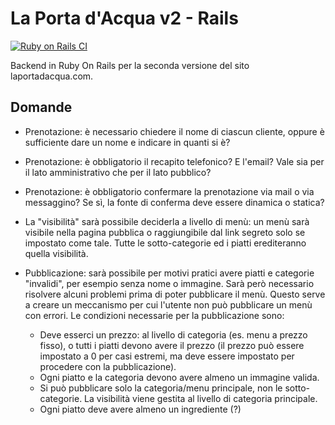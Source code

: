 # La Porta d'Acqua v2 - Rails

[![Ruby on Rails CI](https://github.com/kirpachov/lpda2-rails/actions/workflows/rubyonrails.yml/badge.svg?branch=develop)](https://github.com/kirpachov/lpda2-rails/actions/workflows/rubyonrails.yml)

Backend in Ruby On Rails per la seconda versione del sito laportadacqua.com.

## Domande

- Prenotazione: è necessario chiedere il nome di ciascun cliente, oppure è sufficiente dare un nome e indicare in quanti si è?
- Prenotazione: è obbligatorio il recapito telefonico? E l'email? Vale sia per il lato amministrativo che per il lato pubblico?
- Prenotazione: è obbligatorio confermare la prenotazione via mail o via messaggino? Se sì, la fonte di conferma deve essere dinamica o statica?

- La "visibilità" sarà possibile deciderla a livello di menù: un menù sarà visibile nella pagina pubblica o
  raggiungibile dal link segreto solo se impostato come tale. Tutte le sotto-categorie ed i piatti erediteranno quella
  visibilità.

- Pubblicazione: sarà possibile per motivi pratici avere piatti e categorie "invalidi", per esempio senza nome o
  immagine. Sarà però necessario risolvere alcuni problemi prima di poter pubblicare il menù. Questo serve a creare un
  meccanismo per cui l'utente non può pubblicare un menù con errori. Le condizioni necessarie per la pubblicazione sono:
  - Deve esserci un prezzo: al livello di categoria (es. menu a prezzo fisso), o tutti i piatti devono avere il prezzo (il prezzo può essere impostato a 0 per casi estremi, ma deve essere impostato per procedere con la pubblicazione).
  - Ogni piatto e la categoria devono avere almeno un immagine valida.
  - Si può pubblicare solo la categoria/menu principale, non le sotto-categorie. La visibilità viene gestita al livello di categoria principale.
  - Ogni piatto deve avere almeno un ingrediente (?)
